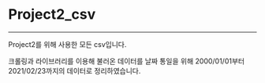 # Project2_csv

---

Project2를 위해 사용한 모든 csv입니다.

크롤링과 라이브러리를 이용해 불러온 데이터를 날짜 통일을 위해 2000/01/01부터 2021/02/23까지의 데이터로 정리하였습니다.